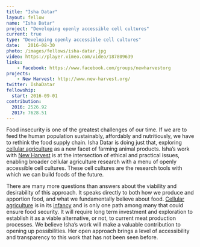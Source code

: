```yaml
---
title: "Isha Datar"
layout: fellow
name: "Isha Datar"
project: "Developing openly accessible cell cultures"
current: true
type: "Developing openly accessible cell cultures"
date:   2016-08-30
photo: /images/fellows/isha-datar.jpg
video: https://player.vimeo.com/video/187809639
links:
    - Facebook: https://www.facebook.com/groups/newharvestorg
projects:
    - New Harvest: http://www.new-harvest.org/
twitter: IshaDatar
fellowship:
  start: 2016-09-01
contribution:
  2016: 2526.92
  2017: 7628.51
---
```


Food insecurity is one of the greatest challenges of our time. If we are to feed the human population sustainably, affordably and nutritiously, we have to rethink the food supply chain. Isha Datar is doing just that, exploring [cellular agriculture](http://www.new-harvest.org/) as a new facet of farming animal products. Isha’s work with [New Harvest](http://www.new-harvest.org/) is at the intersection of ethical and practical issues, enabling broader cellular agriculture research with a menu of openly accessible cell cultures. These cell cultures are the research tools with which we can build foods of the future.

There are many more questions than answers about the viability and desirability of this approach. It speaks directly to both how we produce and apportion food, and what we fundamentally believe about food. [Cellular agriculture](http://www.new-harvest.org/cellular_agriculture) is in its [infancy](https://en.wikipedia.org/wiki/Timeline_of_cellular_agriculture) and is only one path among many that could ensure food security. It will require long term investment and exploration to establish it as a viable alternative, or not, to current meat production processes. We believe Isha’s work will make a valuable contribution to opening up possibilities. Her open approach brings a level of accessibility and transparency to this work that has not been seen before.
